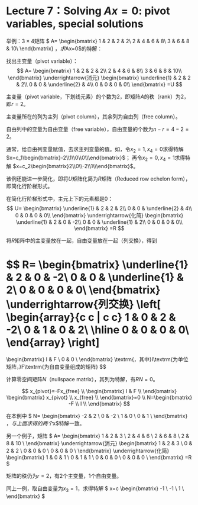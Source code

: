 
# Lecture 7：Solving $Ax = 0$: pivot variables, special solutions

举例：$3 \times 4$矩阵
$
A=
\begin{bmatrix}
1 & 2 & 2 & 2\\
2 & 4 & 6 & 8\\
3 & 6 & 8 & 10\\
\end{bmatrix}
$，求$Ax=0$的特解：

找出主变量（pivot variable）：
$$
A=
\begin{bmatrix}
1 & 2 & 2 & 2\\
2 & 4 & 6 & 8\\
3 & 6 & 8 & 10\\
\end{bmatrix}
\underrightarrow{消元}
\begin{bmatrix}
\underline{1} & 2 & 2 & 2\\
0 & 0 & \underline{2} & 4\\
0 & 0 & 0 & 0\\
\end{bmatrix}
=U
$$

主变量（pivot variable，下划线元素）的个数为2，即矩阵$A$的秩（rank）为2，即$r=2$。

主变量所在的列为主列（pivot column），其余列为自由列（free column）。

自由列中的变量为自由变量（free variable），自由变量的个数为$n-r=4-2=2$。

通常，给自由列变量赋值，去求主列变量的值。如，令$x_2=1, x_4=0$求得特解
$x=c_1\begin{bmatrix}-2\\1\\0\\0\\\end{bmatrix}$；
再令$x_2=0, x_4=1$求得特解
$x=c_2\begin{bmatrix}2\\0\\-2\\1\\\end{bmatrix}$。

该例还能进一步简化，即将$U$矩阵化简为$R$矩阵（Reduced row echelon form），即简化行阶梯形式。

在简化行阶梯形式中，主元上下的元素都是$0$：
$$
U=
\begin{bmatrix}
\underline{1} & 2 & 2 & 2\\
0 & 0 & \underline{2} & 4\\
0 & 0 & 0 & 0\\
\end{bmatrix}
\underrightarrow{化简}
\begin{bmatrix}
\underline{1} & 2 & 0 & -2\\
0 & 0 & \underline{1} & 2\\
0 & 0 & 0 & 0\\
\end{bmatrix}
=R
$$

将$R$矩阵中的主变量放在一起，自由变量放在一起（列交换），得到

$$
R=
\begin{bmatrix}
\underline{1} & 2 & 0 & -2\\
0 & 0 & \underline{1} & 2\\
0 & 0 & 0 & 0\\
\end{bmatrix}
\underrightarrow{列交换}
\left[
\begin{array}{c c | c c}
1 & 0 & 2 & -2\\
0 & 1 & 0 & 2\\
\hline
0 & 0 & 0 & 0\\
\end{array}
\right]
=
\begin{bmatrix}
I & F \\
0 & 0 \\
\end{bmatrix}
\textrm{，其中}I\textrm{为单位矩阵，}F\textrm{为自由变量组成的矩阵}
$$

计算零空间矩阵$N$（nullspace matrix），其列为特解，有$RN=0$。

$$
x_{pivot}=-Fx_{free} \\
\begin{bmatrix}
I & F \\
\end{bmatrix}
\begin{bmatrix}
x_{pivot} \\
x_{free} \\
\end{bmatrix}=0 \\
N=\begin{bmatrix}
-F \\
I \\
\end{bmatrix}
$$

在本例中
$
N=
\begin{bmatrix}
-2 & 2 \\
0 & -2 \\
1 & 0 \\
0 & 1 \\
\end{bmatrix}
$，与上面求得的两个$x$特解一致。

另一个例子，矩阵
$
A=
\begin{bmatrix}
1 & 2 & 3 \\
2 & 4 & 6 \\
2 & 6 & 8 \\
2 & 8 & 10 \\
\end{bmatrix}
\underrightarrow{消元}
\begin{bmatrix}
1 & 2 & 3 \\
0 & 2 & 2 \\
0 & 0 & 0 \\
0 & 0 & 0 \\
\end{bmatrix}
\underrightarrow{化简}
\begin{bmatrix}
1 & 0 & 1 \\
0 & 1 & 1 \\
0 & 0 & 0 \\
0 & 0 & 0 \\
\end{bmatrix}
=R
$

矩阵的秩仍为$r=2$，有$2$个主变量，$1$个自由变量。

同上一例，取自由变量为$x_3=1$，求得特解
$
x=c
\begin{bmatrix}
-1 \\
-1 \\
1 \\
\end{bmatrix}
$
